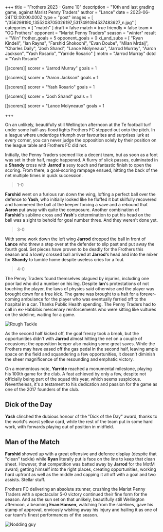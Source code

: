 +++
title = "Frothers 2023 - Game 10"
description = "10th and last grading game, against Marist Penny Traders"
author = "Lance"
date = 2023-06-24T12:00:00.000Z
type = "post"
images = [ "/356298190_1355208705026197_5317491094537483627_n.jpg" ]
categories = [ "match" ]
draft = false
match = true
friendly = false
team = "OG Frothers"
opponent = "Marist Penny Traders"
season = "winter"
result = "Win"
frother_goals = 5
opponent_goals = 0
xi_and_subs = [
  "Ryan Kindell",
  "Ian Rayns",
  "Farshid Shokoohi",
  "Evan Doube",
  "Milan Mrdalj",
  "Charles Daily",
  "Josh Shand",
  "Lance Molyneaux",
  "Jarrod Murray",
  "Aaron Jackson",
  "Yash Rosario",
  "Yarride Rosario"
]
motm = "Jarrod Murray"
dotd = "Yash Rosario"

[[scorers]]
scorer = "Jarrod Murray"
goals = 1

[[scorers]]
scorer = "Aaron Jackson"
goals = 1

[[scorers]]
scorer = "Yash Rosario"
goals = 1

[[scorers]]
scorer = "Josh Shand"
goals = 1

[[scorers]]
scorer = "Lance Molyneaux"
goals = 1

+++

On an unlikely, beautifully still Wellington afternoon at the Te football turf under some half-ass flood lights Frothers FC stepped out onto the pitch. In a league where underdogs triumph over favourites and surprises lurk at every corner, you can never judge the opposition solely by their position on the league table and Frothers FC did not.

Initially, the Penny Traders seemed like a decent team, but as soon as a foot was set in their half, magic happened. A flurry of slick passes, culminated in a **Shandy** cross with **Jarrod's** sexy touch and fantastic finish to open the scoring. From there, a goal-scoring rampage ensued, hitting the back of the net multiple times in quick succession.

> 1-0

**Farshid** went on a furious run down the wing, lofting a perfect ball over the defence to **Yash**, who initially looked like he fluffed it but skilfully recovered and hammered the ball at the keeper forcing a save and a rebound that **Aaron** put away with quite the composure. Another combination of **Farshid**'s sublime cross and **Yash**'s determination to put his head on the ball was a sight to behold for goal number three. And they weren't done yet.

> 3-0

With some work down the left wing **Jarrod** dropped the ball in front of **Lance** who threw a step over at the defender to slip past and put away the fourth goal. Set pieces have proven to be deadly for the Frothers this season and a lovely crossed ball arrived at **Jarrod**'s head and into the mixer for **Shandy** to tumble home despite useless cries for a foul.

> 4-0

The Penny Traders found themselves plagued by injuries, including one poor lad who did a number on his leg. Despite **Ian**'s protestations of not touching the player, the laws of physics said otherwise and the player was brought down for a free kick. The game was brought to a halt for a forever-coming ambulance for the player who was eventually ferried off to the hospital in a car. Thanks Public Health spending. The Penny Traders had to call in ex-Habbibis mercenary reinforcements who were sitting like vultures on the sideline, waiting for a game.

![Rough Tackle](https://media.giphy.com/media/l41YhU1mLz0mh7QHK/giphy.gif)

As the second half kicked off, the goal frenzy took a break, but the opportunities didn't with **Jarrod** almost hitting the net on a couple of occasions; the opposition keeper also making some great saves. While the Frothers may have eased off the gas pedal in the second half, leaving ample space on the field and squandering a few opportunities, it doesn't diminish the sheer magnificence of the resounding and emphatic victory.

On a momentous note, **Yarride** reached a monumental milestone, playing his 100th game for the club. A feat achieved by only a few, despite not officially being part of the squad this year, which seems suspicious. Nevertheless, it's a testament to his dedication and passion for the game as one of the 2017 founders of the club.

## Dick of the Day

**Yash** clinched the dubious honour of the "Dick of the Day" award, thanks to the world's worst yellow card, while the rest of the team put in some hard work, with forwards playing out of position in midfield.

## Man of the Match

**Farshid** showed up with a great offensive and defence display (despite that "clean" tackle) while **Ryan** literally put is face on the line to keep that clean sheet. However, that competition was batted away by **Jarrod** for the MotM award; getting himself into the right places, creating opportunities, working hard upfront as well as the middle and capping it all off with a goal and two assists. Stellar stuff.

Frothers FC delivering an absolute stunner, crushing the Marist Penny Traders with a spectacular 5-0 victory continued their fine form for the season. And as the sun set on that unlikely, beautifully still Wellington afternoon, a beaming **Evan Hansen**, watching from the sidelines, gave his stamp of approval, enviously wishing away his injury and hailing it as one of our team's finest performances of the season.

![Nodding guy](https://media.giphy.com/media/xKy2w6LehxxHa/giphy.gif)
